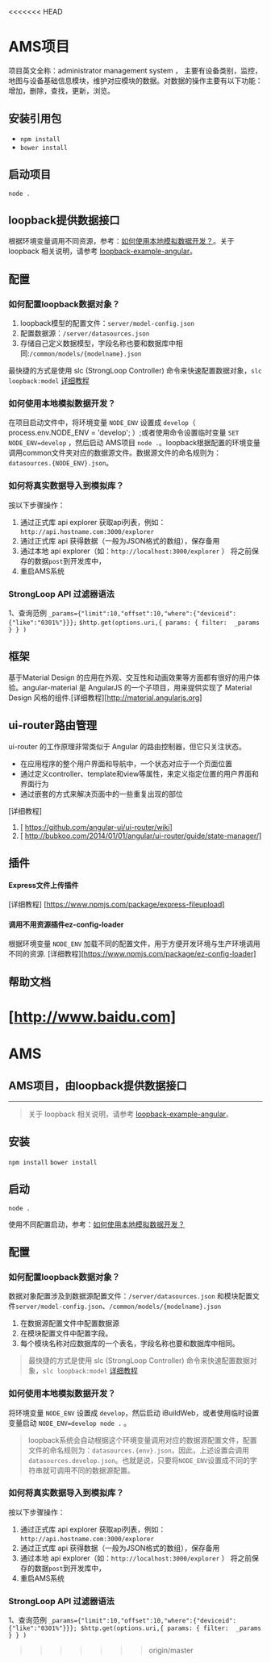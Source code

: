 <<<<<<< HEAD
# AMS项目 
项目英文全称：administrator management system ， 主要有设备类别，监控，地图与设备基础信息模块，维护对应模块的数据。对数据的操作主要有以下功能：增加，删除，查找，更新，浏览。

## 安装引用包
+ `npm install`
+ `bower install`

## 启动项目
`node .`

## loopback提供数据接口
根据环境变量调用不同资源，参考：[如何使用本地模拟数据开发？](#develop-event)。关于 loopback 相关说明，请参考 [loopback-example-angular](https://github.com/strongloop/loopback-example-angular)。
## 配置

### 如何配置loopback数据对象？
1. loopback模型的配置文件：`server/model-config.json`
2. 配置数据源：`/server/datasources.json` 
3. 存储自己定义数据模型，字段名称也要和数据库中相同:`/common/models/{modelname}.json`

最快捷的方式是使用 slc (StrongLoop Controller) 命令来快速配置数据对象，`slc loopback:model`
[详细教程](https://docs.strongloop.com/display/public/LB/Tutorial%3A+model+relations#Tutorial:modelrelations-Createmodels)


### 如何使用本地模拟数据开发？
在项目启动文件中，将环境变量 `NODE_ENV` 设置成 `develop`（ process.env.NODE_ENV = 'develop'; ）;或者使用命令设置临时变量 `SET NODE_ENV=develop` ，然后启动 AMS项目 `node .`。loopback根据配置的环境变量调用common文件夹对应的数据源文件。数据源文件的命名规则为：`datasources.{NODE_ENV}.json`。

### 如何将真实数据导入到模拟库？
按以下步骤操作：

1. 通过正式库 api explorer 获取api列表，例如：`http://api.hostname.com:3000/explorer` 
2. 通过正式库 api 获得数据（一般为JSON格式的数组），保存备用
3. 通过本地 api explorer（如：`http://localhost:3000/explorer` ） 将之前保存的数据`post`到开发库中，
4. 重启AMS系统

### StrongLoop API 过滤器语法
1、查询范例
  `_params={"limit":10,"offset":10,"where":{"deviceid":{"like":"0301%"}}};`
` $http.get(options.uri,{ params: { filter:  _params } } ) ` 
## 框架
基于Material Design 的应用在外观、交互性和动画效果等方面都有很好的用户体验。angular-material 是 AngularJS 的一个子项目，用来提供实现了 Material Design 风格的组件.[详细教程][http://material.angularjs.org]

## ui-router路由管理 

ui-router 的工作原理非常类似于 Angular 的路由控制器，但它只关注状态。

+ 在应用程序的整个用户界面和导航中，一个状态对应于一个页面位置
+ 通过定义controller、template和view等属性，来定义指定位置的用户界面和界面行为
+ 通过嵌套的方式来解决页面中的一些重复出现的部位 

[详细教程]

1. [ https://github.com/angular-ui/ui-router/wiki]
2. [ http://bubkoo.com/2014/01/01/angular/ui-router/guide/state-manager/] 

## 插件

#### ​Express文件上传插件 
[详细教程] [https://www.npmjs.com/package/express-fileupload]
#### 调用不用资源插件ez-config-loader
根据环境变量 `NODE_ENV` 加载不同的配置文件，用于方便开发环境与生产环境调用不同的资源.
[详细教程][https://www.npmjs.com/package/ez-config-loader]

## 帮助文档
[http://www.baidu.com]
=======
# AMS
## AMS项目，由loopback提供数据接口

---

> 关于 loopback 相关说明，请参考 [loopback-example-angular](https://github.com/strongloop/loopback-example-angular)。
> 

## 安装
`npm install`
`bower install`

## 启动
`node .`

使用不同配置启动，参考：[如何使用本地模拟数据开发？](#develop-event)

## 配置

### 如何配置loopback数据对象？
数据对象配置涉及到数据源配置文件：`/server/datasources.json` 和模块配置文件`server/model-config.json`、`/common/models/{modelname}.json`

1. 在数据源配置文件中配置数据源
2. 在模块配置文件中配置字段。
3. 每个模块名称对应数据库的一个表名，字段名称也要和数据库中相同。

> 最快捷的方式是使用 slc (StrongLoop Controller) 命令来快速配置数据对象，`slc loopback:model`
> [详细教程](https://docs.strongloop.com/display/public/LB/Tutorial%3A+model+relations#Tutorial:modelrelations-Createmodels)


### <span id = "develop-event">如何使用本地模拟数据开发？</span>
将环境变量 `NODE_ENV` 设置成 `develop`，然后启动 iBuildWeb，或者使用临时设置变量启动 `NODE_ENV=develop node .` 。
>loopback系统会自动根据这个环境变量调用对应的数据源配置文件，配置文件的命名规则为：`datasources.{env}.json`，因此，上述设置会调用`datasources.develop.json`。也就是说，只要将`NODE_ENV`设置成不同的字符串就可调用不同的数据源配置。

### 如何将真实数据导入到模拟库？
按以下步骤操作：

1. 通过正式库 api explorer 获取api列表，例如：`http://api.hostname.com:3000/explorer` 
2. 通过正式库 api 获得数据（一般为JSON格式的数组），保存备用
3. 通过本地 api explorer（如：`http://localhost:3000/explorer` ） 将之前保存的数据`post`到开发库中，
4. 重启AMS系统

### StrongLoop API 过滤器语法
1、查询范例
  `_params={"limit":10,"offset":10,"where":{"deviceid":{"like":"0301%"}}};
   $http.get(options.uri,{ params: { filter:  _params } } ) ` 
>>>>>>> origin/master
